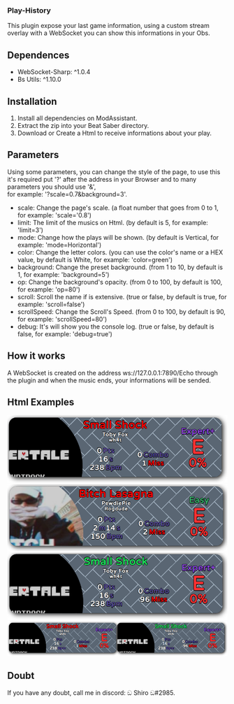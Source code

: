### Play-History
  This plugin expose your last game information, using a custom stream overlay with a WebSocket you can show this informations in your Obs. 

## Dependences
- WebSocket-Sharp: ^1.0.4
- Bs Utils: ^1.10.0

## Installation
  1. Install all dependencies on ModAssistant.
  2. Extract the zip into your Beat Saber directory.
  3. Download or Create a Html to receive informations about your play. 

## Parameters
  Using some parameters, you can change the style of the page, to use this it's required put '?' after the address in your Browser and to many parameters you should use '&',     
  for example: '?scale=0.7&background=3'. 
- scale: Change the page's scale. (a float number that goes from 0 to 1, for example: 'scale='0.8')
- limit: The limit of the musics on Html. (by default is 5, for example: 'limit=3')
- mode: Change how the plays will be shown. (by default is Vertical, for example: 'mode=Horizontal')
- color: Change the letter colors. (you can use the color's name or a HEX value, by default is White, for example: 'color=green')
- background: Change the preset background. (from 1 to 10, by default is 1, for example: 'background=5')
- op: Change the background's opacity. (from 0 to 100, by default is 100, for example: 'op=80')
- scroll: Scroll the name if is extensive. (true or false, by default is true, for example: 'scroll=false')
- scrollSpeed: Change the Scroll's Speed. (from 0 to 100, by default is 90, for example: 'scrollSpeed=80')
- debug: It's will show you the console log. (true or false, by default is false, for example: 'debug=true')

## How it works
  A WebSocket is created on the address ws://127.0.0.1:7890/Echo through the plugin and when the music ends, your informations will be sended.

## Html Examples
![img](https://github.com/PotetoShiro/Play-History/blob/main/Examples/1.png?raw=true)
![img](https://github.com/PotetoShiro/Play-History/blob/main/Examples/2.png?raw=true)
![img](https://github.com/PotetoShiro/Play-History/blob/main/Examples/3.png?raw=true)
![img](https://github.com/PotetoShiro/Play-History/blob/main/Examples/4.png?raw=true)
  
## Doubt
  If you have any doubt, call me in discord: ඞ Shiro ඞ#2985.
